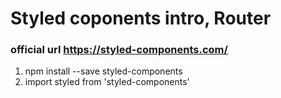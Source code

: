 # Styled coponents intro, Router

### official url https://styled-components.com/

1. npm install --save styled-components
2. import styled from 'styled-components'
